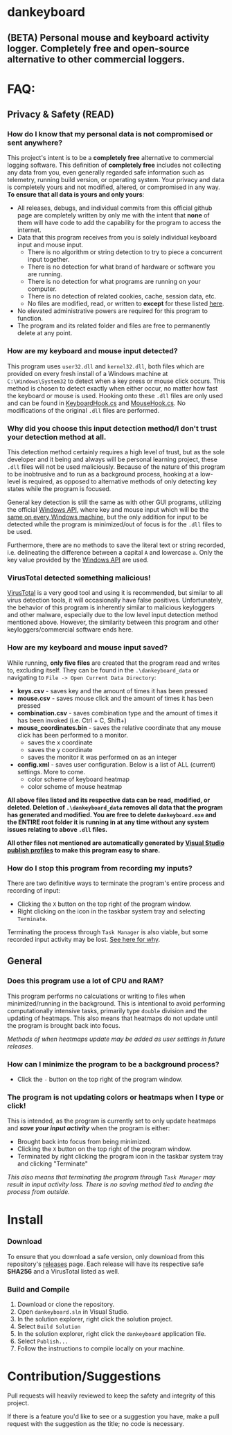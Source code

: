 # dankeyboard

## (BETA) Personal mouse and keyboard activity logger. Completely free and open-source alternative to other commercial loggers.

# FAQ:

## Privacy & Safety (READ)

### How do I know that my personal data is not compromised or sent anywhere?

This project's intent is to be a **completely free** alternative to commercial logging software. This definition of **completely free** includes not collecting any data from you, even generally regarded safe information such as telemetry, running build version, or operating system. Your privacy and data is completely yours and not modified, altered, or compromised in any way. **To ensure that all data is yours and only yours**:

- All releases, debugs, and individual commits from this official github page are completely written by only me with the intent that **none** of them will have code to add the capability for the program to access the internet.
- Data that this program receives from you is solely individual keyboard input and mouse input.
  - There is no algorithm or string detection to try to piece a concurrent input together.
  - There is no detection for what brand of hardware or software you are running.
  - There is no detection for what programs are running on your computer.
  - There is no detection of related cookies, cache, session data, etc. 
  - No files are modified, read, or written to **except** for these listed [here](#how-are-my-keyboard-and-mouse-input-saved).
- No elevated administrative powers are required for this program to function.
- The program and its related folder and files are free to permanently delete at any point.

### How are my keyboard and mouse input detected? 

This program uses `user32.dll` and `kernel32.dll`, both files which are provided on every fresh install of a Windows machine at `C:\Windows\System32` to detect when a key press or mouse click occurs. This method is chosen to detect exactly when either occur, no matter how fast the keyboard or mouse is used. Hooking onto these `.dll` files are only used and can be found in [KeyboardHook.cs](https://github.com/denialpan/dankeyboard/blob/c7c06ae4195f77d519585cf3c89514e8027e0c60/src/keyboard/KeyboardHook.cs#L281) and [MouseHook.cs](https://github.com/denialpan/dankeyboard/blob/c7c06ae4195f77d519585cf3c89514e8027e0c60/src/mouse/MouseHook.cs#L174). No modifications of the original `.dll` files are performed.

### Why did you choose this input detection method/I don't trust your detection method at all.

This detection method certainly requires a high level of trust, but as the sole developer and it being and always will be personal learning project, these `.dll` files will not be used maliciously. Because of the nature of this program to be inobtrusive and to run as a background process, hooking at a low-level is required, as opposed to alternative methods of only detecting key states while the program is focused. 

General key detection is still the same as with other GUI programs, utilizing the official [Windows API](https://learn.microsoft.com/en-us/windows/win32/inputdev/keyboard-input), where key and mouse input which will be the [same on every Windows machine](https://learn.microsoft.com/en-us/windows/win32/inputdev/virtual-key-codes), but the only addition for input to be detected while the program is minimized/out of focus is for the `.dll` files to be used.

Furthermore, there are no methods to save the literal text or string recorded, i.e. delineating the difference between a capital `A` and lowercase `a`. Only the key value provided by the [Windows API](https://learn.microsoft.com/en-us/windows/win32/inputdev/virtual-key-codes) are used.

### VirusTotal detected something malicious!

[VirusTotal](https://www.virustotal.com/) is a very good tool and using it is recommended, but similar to all virus detection tools, it will occasionally have false positives. Unfortunately, the behavior of this program is inherently similar to malicious keyloggers and other malware, especially due to the low level input detection method mentioned above. However, the similarity between this program and other keyloggers/commercial software ends here. 

### How are my keyboard and mouse input saved?

While running, **only five files** are created that the program read and writes to, excluding itself. They can be found in the `.\dankeyboard_data` or navigating to `File -> Open Current Data Directory`:
- **keys.csv** - saves key and the amount of times it has been pressed
- **mouse.csv** - saves mouse click and the amount of times it has been pressed
- **combination.csv** - saves combination type and the amount of times it has been invoked (i.e. Ctrl + C, Shift+)
- **mouse_coordinates.bin** - saves the relative coordinate that any mouse click has been performed to a monitor.
  - saves the x coordinate
  - saves the y coordinate
  - saves the monitor it was performed on as an integer
- **config.xml** - saves user configuration. Below is a list of ALL (current) settings. More to come.
  - color scheme of keyboard heatmap
  - color scheme of mouse heatmap

**All above files listed and its respective data can be read, modified, or deleted. Deletion of `.\dankeyboard_data` removes all data that the program has generated and modified. You are free to delete `dankeyboard.exe` and the ENTIRE root folder it is running in at any time without any system issues relating to above `.dll` files.** 

**All other files not mentioned are automatically generated by [Visual Studio publish profiles](https://learn.microsoft.com/en-us/aspnet/core/host-and-deploy/visual-studio-publish-profiles?view=aspnetcore-8.0#publish-profiles) to make this program easy to share.**

### How do I stop this program from recording my inputs?

There are two definitive ways to terminate the program's entire process and recording of input:

- Clicking the `X` button on the top right of the program window.
- Right clicking on the icon in the taskbar system tray and selecting `Terminate`.

Terminating the process through `Task Manager` is also viable, but some recorded input activity may be lost. [See here for why](#The-program-is-not-updating-colors-or-heatmaps-when-I-type-or-click).

## General 

### Does this program use a lot of CPU and RAM?

This program performs no calculations or writing to files when minimized/running in the background. This is intentional to avoid performing computationally intensive tasks, primarily type `double` division and the updating of heatmaps. This also means that heatmaps do not update until the program is brought back into focus.

_Methods of when heatmaps update may be added as user settings in future releases._

### How can I minimize the program to be a background process?

- Click the `-` button on the top right of the program window.

### The program is not updating colors or heatmaps when I type or click!

This is intended, as the program is currently set to only update heatmaps and _**save your input activity**_ when the program is either:

- Brought back into focus from being minimized.
- Clicking the `X` button on the top right of the program window.
- Terminated by right clicking the program icon in the taskbar system tray and clicking "Terminate"

_This also means that terminating the program through `Task Manager` may result in input activity loss. There is no saving method tied to ending the process from outside._

# Install

### Download 

To ensure that you download a safe version, only download from this repository's [releases](https://github.com/denialpan/dankeyboard/releases) page. Each release will have its respective safe **SHA256** and a VirusTotal listed as well. 

### Build and Compile

1. Download or clone the repository.
2. Open `dankeyboard.sln` in Visual Studio.
3. In the solution explorer, right click the solution project.
4. Select `Build Solution`
5. In the solution explorer, right click the `dankeyboard` application file.
6. Select `Publish...`
7. Follow the instructions to compile locally on your machine.

# Contribution/Suggestions

Pull requests will heavily reviewed to keep the safety and integrity of this project. 

If there is a feature you'd like to see or a suggestion you have, make a pull request with the suggestion as the title; no code is necessary.
